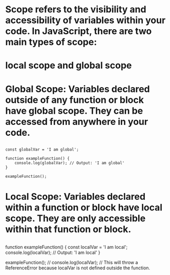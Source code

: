 # Scope refers to the visibility and accessibility of variables within your code. In JavaScript, there are two main types of scope:
# local scope and global scope
# Global Scope: Variables declared outside of any function or block have global scope. They can be accessed from anywhere in your code.
##
    const globalVar = 'I am global';

    function exampleFunction() {
        console.log(globalVar); // Output: 'I am global'
    }

    exampleFunction();
##

# Local Scope: Variables declared within a function or block have local scope. They are only accessible within that function or block.
##
function exampleFunction() {
    const localVar = 'I am local';
    console.log(localVar); // Output: 'I am local'
}

exampleFunction();
// console.log(localVar); // This will throw a ReferenceError because localVar is not defined outside the function.
##